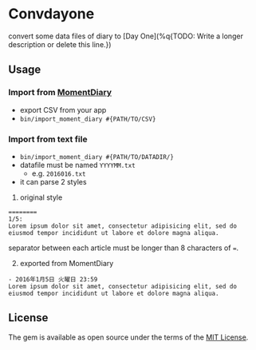 # Convdayone

convert some data files of diary to [Day One](%q{TODO: Write a longer description or delete this line.})

## Usage

### Import from [MomentDiary](http://www.utagoe.com/jp/)

- export CSV from your app
- `bin/import_moment_diary #{PATH/TO/CSV}`

### Import from text file

- `bin/import_moment_diary #{PATH/TO/DATADIR/}`
- datafile must be named `YYYYMM.txt`
  - e.g. `2016016.txt`
- it can parse 2 styles

1. original style

```
========
1/5:
Lorem ipsum dolor sit amet, consectetur adipisicing elit, sed do eiusmod tempor incididunt ut labore et dolore magna aliqua.
```

separator between each article must be longer than 8 characters of `=`.

2. exported from MomentDiary

```
- 2016年1月5日 火曜日 23:59
Lorem ipsum dolor sit amet, consectetur adipisicing elit, sed do eiusmod tempor incididunt ut labore et dolore magna aliqua.
```

## License

The gem is available as open source under the terms of the [MIT License](http://opensource.org/licenses/MIT).
